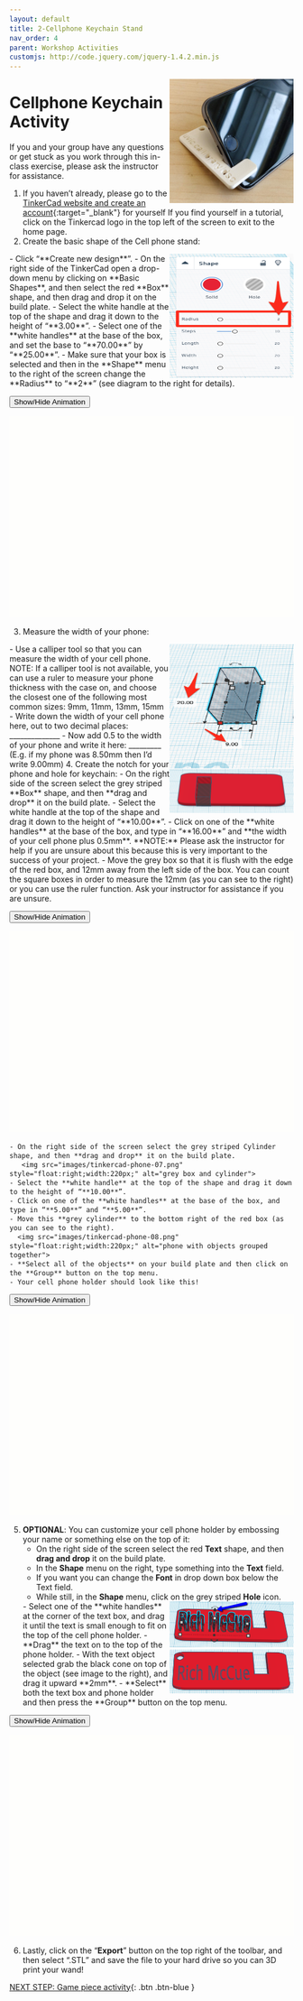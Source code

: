 ```yaml
---
layout: default
title: 2-Cellphone Keychain Stand
nav_order: 4
parent: Workshop Activities
customjs: http://code.jquery.com/jquery-1.4.2.min.js
---
```

<img src="images/tinkercad-phone-01.png" style="float:right;width:220px;height:220px;" alt="visual representation of keychain stand">

# Cellphone Keychain Activity 

If you and your group have any questions or get stuck as you work through this in-class exercise, please ask the instructor for assistance.  
1. If you haven’t already, please go to the [TinkerCad website and create an account](http://tinkercad.com){:target="_blank"} for yourself  If you find yourself in a tutorial, click on the Tinkercad logo in the top left of the screen to exit to the home page.
2. Create the basic shape of the Cell phone stand:
<img src="images/tinkercad-phone-02.png" style="float:right;width:220px;height:220px;" alt="radius editing menu">
    - Click “**Create new design**”.
    - On the right side of the TinkerCad open a drop-down menu by clicking on **Basic Shapes**, and then select the red **Box** shape, and then drag and drop it on the build plate. 
    - Select the white handle at the top of the shape and drag it down to the height of “**3.00**”.
    - Select one of the **white handles** at the base of the box, and set the base to “**70.00**” by “**25.00**”.
    - Make sure that your box is selected and then in the **Shape** menu to the right of the screen change the **Radius** to “**2**” (see diagram to the right for details).

<button onclick="toggle('gif1')">Show/Hide Animation</button>
<div id="gif1">
    <img src="images/tinkercad-phone-03.gif">
    </div>

3. Measure the width of your phone:
<img src="images/tinkercad-phone-04.png" style="float:right;width:220px;height:220px;" alt="measurements">
    - Use a calliper tool so that you can measure the width of your cell phone. NOTE: If a calliper tool is not available, you can use a ruler to measure your phone thickness with the case on, and choose the closest one of the following most common sizes: 9mm, 11mm, 13mm, 15mm
    - Write down the width of your cell phone here, out to two decimal places: ______________
    - Now add 0.5 to the width of your phone and write it here: _________ (E.g. if my phone was 8.50mm then I’d write 9.00mm)
4. Create the notch for your phone and hole for keychain:
   <img src="images/tinkercad-phone-05.png" style="float:right;width:220px;" alt="phone with grey box inserted">
   - On the right side of the screen select the grey striped **Box** shape, and then **drag and drop** it on the build plate. 
    - Select the white handle at the top of the shape and drag it down to the height of “**10.00**”.
    - Click on one of the **white handles** at the base of the box, and type in “**16.00**” and **the width of your cell phone plus 0.5mm**. **NOTE:** Please ask the instructor for help if you are unsure about this because this is very important to the success of your project.
    - Move the grey box so that it is flush with the edge of the red box, and 12mm away from the left side of the box. You can count the square boxes in order to measure the 12mm (as you can see to the right) or you can use the ruler function. Ask your instructor for assistance if you are unsure.

  <button onclick="toggle('gif2')">Show/Hide Animation</button>
<div id="gif2">
    <img src="images/tinkercad-phone-06.gif">
    </div>
   
    - On the right side of the screen select the grey striped Cylinder shape, and then **drag and drop** it on the build plate. 
       <img src="images/tinkercad-phone-07.png" style="float:right;width:220px;" alt="grey box and cylinder">
    - Select the **white handle** at the top of the shape and drag it down to the height of “**10.00**”.
    - Click on one of the **white handles** at the base of the box, and type in “**5.00**” and “**5.00**”. 
    - Move this **grey cylinder** to the bottom right of the red box (as you can see to the right).
      <img src="images/tinkercad-phone-08.png" style="float:right;width:220px;" alt="phone with objects grouped together">
    - **Select all of the objects** on your build plate and then click on the **Group** button on the top menu.
    - Your cell phone holder should look like this!

  <button onclick="toggle('gif3')">Show/Hide Animation</button>
  <div id="gif3">
    <img src="images/tinkercad-phone-09.gif">
    </div>

5. **OPTIONAL**: You can customize your cell phone holder by embossing your name or something else on the top of it:
    - On the right side of the screen select the red **Text** shape, and then **drag and drop** it on the build plate. 
    - In the **Shape** menu on the right, type something into the **Text** field. 
    - If you want you can change the **Font** in drop down box below the Text field.
    - While still, in the **Shape** menu, click on the grey striped **Hole** icon.
    <img src="images/tinkercad-phone-10.png" style="float:right;width:220px;" alt="text inserted">
    - Select one of the **white handles** at the corner of the text box, and drag it until the text is small enough to fit on the top of the cell phone holder. 
    - **Drag** the text on to the top of the phone holder.
    <img src="images/tinkercad-phone-11.png" style="float:right;width:220px;" alt="text grouped together on case">
    - With the text object selected grab the black cone on top of the object (see image to the right), and drag it upward **2mm**.
    - **Select** both the text box and phone holder and then press the **Group** button on the top menu.

<button onclick="toggle('gif4')">Show/Hide Animation</button>
   <div id="gif4">
    <img src="images/tinkercad-phone-12.gif">
    </div>

6. Lastly, click on the “**Export**” button on the top right of the toolbar, and then select “.STL” and save the file to your hard drive so you can 3D print your wand!

<script>  

    function toggle(input) {
        var x = document.getElementById(input);
        if (x.style.display === "none") {
            x.style.display = "block";
        } else {
            x.style.display = "none";
        }
    }
</script>

[NEXT STEP: Game piece activity](game-activity.html){: .btn .btn-blue }
